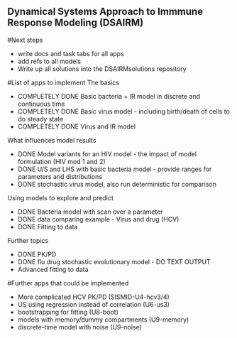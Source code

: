 ## Dynamical Systems Approach to Immmune Response Modeling (DSAIRM) 

#Next steps
* write docs and task tabs for all apps
* add refs to all models
* Write up all solutions into the DSAIRMsolutions repository


#List of apps to implement
The basics 
* COMPLETELY DONE Basic bacteria + IR model in discrete and continuous time 
* COMPLETELY DONE Basic virus model - including birth/death of cells to do steady state
* COMPLETELY DONE Virus and IR model

What influences model results
* DONE Model variants for an HIV model - the impact of model formulation (HIV mod 1 and 2)
* DONE U/S and LHS with basic bacteria model - provide ranges for parameters and distributions
* DONE stochastic virus model, also run deterministic for comparison

Using models to explore and predict
* DONE Bacteria model with scan over a parameter
* DONE data comparing example - Virus and drug (HCV)
* DONE Fitting to data

Further topics
* DONE PK/PD
* DONE flu drug stochastic evolutionary model - DO TEXT OUTPUT
* Advanced fitting to data

#Further apps that could be implemented
* More complicated HCV PK/PD (SISMID-U4-hcv3/4)
* US using regression instead of correlation (U6-us3)
* bootstrapping for fitting (U8-boot)
* models with memory/dummy compartments (U9-memory)
* discrete-time model with noise (U9-noise)
